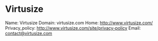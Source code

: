 
# Virtusize

Name: Virtusize
Domain: virtusize.com
Home: http://www.virtusize.com/
Privacy_policy: http://www.virtusize.com/site/privacy-policy
Email: contact@virtusize.com
